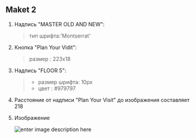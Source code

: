## Maket 2
1. Надпись "MASTER OLD AND NEW":

   > тип шрифта:'Montserrat'
   
2. Кнопка "Plan Your Vidit":
   
   > размер : 223x18
   
3. Надпись "FLOOR 5":

   > - размер шрифта: 10px
   > - цвет : #979797
   
4. Расстояние от надписи "Plan Your Visit" до изображения составляет 218
5. Изображение 

   ![enter image description here]()
